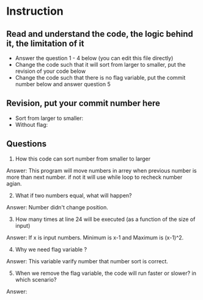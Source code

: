 ﻿# Instruction

## Read and understand the code, the logic behind it, the limitation of it
* Answer the question 1 - 4 below (you can edit this file directly)
* Change the code such that it will sort from larger to smaller, put the revision of your code below
* Change the code such that there is no flag variable, put the commit number below and answer question 5 


## Revision, put your commit number here
* Sort from larger to smaller:
* Without flag:

## Questions
1. How this code can sort number from smaller to larger
 
Answer: This program will move numbers in arrey when previous number is more than next number. if not it will use while loop to recheck number agian.

2. What if two numbers equal, what will happen? 

Answer: Number didn't change position.

3. How many times at line 24 will be executed (as a function of the size of input) 

Answer: If x is input numbers. Minimum is x-1 and Maximum is (x-1)^2.

4. Why we need flag variable ? 

Answer: This variable varify number that number sort is correct.

5. When we remove the flag variable, the code will run faster or slower? in which scenario? 

Answer: